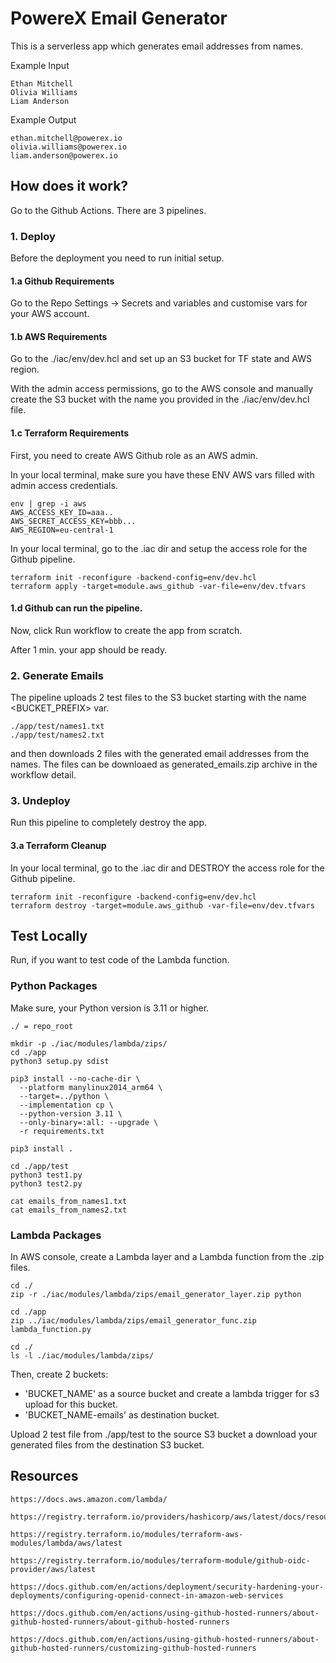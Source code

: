# PowereX Email Generator

This is a serverless app which generates email addresses from names.

Example Input

```
Ethan Mitchell
Olivia Williams
Liam Anderson
```

Example Output

```
ethan.mitchell@powerex.io
olivia.williams@powerex.io
liam.anderson@powerex.io
```

## How does it work?

Go to the Github Actions. There are 3 pipelines.

### 1. Deploy

Before the deployment you need to run initial setup.

#### 1.a Github Requirements

Go to the Repo Settings -> Secrets and variables and customise vars for your AWS account.

#### 1.b AWS Requirements

Go to the ./iac/env/dev.hcl and set up an S3 bucket for TF state and AWS region.

With the admin access permissions, go to the AWS console and manually create the S3 bucket with the name you provided in the ./iac/env/dev.hcl file.

#### 1.c Terraform Requirements

First, you need to create AWS Github role as an AWS admin.

In your local terminal, make sure you have these ENV AWS vars filled with admin access credentials.

```
env | grep -i aws
AWS_ACCESS_KEY_ID=aaa..
AWS_SECRET_ACCESS_KEY=bbb...
AWS_REGION=eu-central-1
```

In your local terminal, go to the .iac dir and setup the access role for the Github pipeline.

```
terraform init -reconfigure -backend-config=env/dev.hcl
terraform apply -target=module.aws_github -var-file=env/dev.tfvars
```

#### 1.d Github can run the pipeline.

Now, click Run workflow to create the app from scratch.

After 1 min. your app should be ready.

### 2. Generate Emails

The pipeline uploads 2 test files to the S3 bucket starting with the name <BUCKET_PREFIX> var.

```
./app/test/names1.txt
./app/test/names2.txt
```

and then downloads 2 files with the generated email addresses from the names.
The files can be downloaed as generated_emails.zip archive in the workflow detail.

### 3. Undeploy

Run this pipeline to completely destroy the app.

#### 3.a Terraform Cleanup

In your local terminal, go to the .iac dir and DESTROY the access role for the Github pipeline.

```
terraform init -reconfigure -backend-config=env/dev.hcl
terraform destroy -target=module.aws_github -var-file=env/dev.tfvars
```

## Test Locally

Run, if you want to test code of the Lambda function.

### Python Packages

Make sure, your Python version is 3.11 or higher.

```
./ = repo_root
```

```
mkdir -p ./iac/modules/lambda/zips/
cd ./app
python3 setup.py sdist
```

```
pip3 install --no-cache-dir \
  --platform manylinux2014_arm64 \
  --target=../python \
  --implementation cp \
  --python-version 3.11 \
  --only-binary=:all: --upgrade \
  -r requirements.txt
```

```
pip3 install .
```

```
cd ./app/test
python3 test1.py
python3 test2.py
```

```
cat emails_from_names1.txt
cat emails_from_names2.txt
```

### Lambda Packages

In AWS console, create a Lambda layer and a Lambda function from the .zip files.

```
cd ./
zip -r ./iac/modules/lambda/zips/email_generator_layer.zip python
```

```
cd ./app
zip ../iac/modules/lambda/zips/email_generator_func.zip lambda_function.py
```

```
cd ./
ls -l ./iac/modules/lambda/zips/
```

Then, create 2 buckets:

- 'BUCKET_NAME' as a source bucket and create a lambda trigger for s3 upload for this bucket.
- 'BUCKET_NAME-emails' as destination bucket.

Upload 2 test file from ./app/test to the source S3 bucket a download your generated files from the destination S3 bucket.

## Resources

```
https://docs.aws.amazon.com/lambda/
```

```
https://registry.terraform.io/providers/hashicorp/aws/latest/docs/resources/s3_bucket
```

```
https://registry.terraform.io/modules/terraform-aws-modules/lambda/aws/latest
```

```
https://registry.terraform.io/modules/terraform-module/github-oidc-provider/aws/latest
```

```
https://docs.github.com/en/actions/deployment/security-hardening-your-deployments/configuring-openid-connect-in-amazon-web-services
```

```
https://docs.github.com/en/actions/using-github-hosted-runners/about-github-hosted-runners/about-github-hosted-runners
```

```
https://docs.github.com/en/actions/using-github-hosted-runners/about-github-hosted-runners/customizing-github-hosted-runners
```